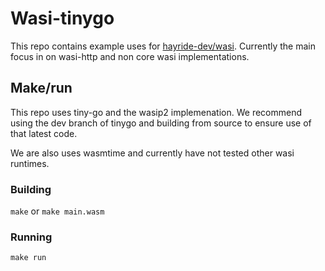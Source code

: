 # Wasi-tinygo

This repo contains example uses for [hayride-dev/wasi](https://github.com/hayride-dev/wasi). Currently the main focus in on wasi-http and non core wasi implementations.

## Make/run

This repo uses tiny-go and the wasip2 implemenation. We recommend using the dev branch of tinygo and building from source to ensure use of that latest code. 

We are also uses wasmtime and currently have not tested other wasi runtimes.

### Building 

`make` or `make main.wasm` 

### Running 

`make run`

